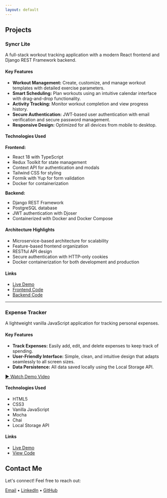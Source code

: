 ```yaml
---
layout: default
---
```


## Projects

### Syncr Lite

A full-stack workout tracking application with a modern React frontend and Django REST Framework backend.

#### Key Features

- **Workout Management:** Create, customize, and manage workout templates with detailed exercise parameters.
- **Smart Scheduling:** Plan workouts using an intuitive calendar interface with drag-and-drop functionality.
- **Activity Tracking:** Monitor workout completion and view progress history.
- **Secure Authentication:** JWT-based user authentication with email verification and secure password management.
- **Responsive Design:** Optimized for all devices from mobile to desktop.

#### Technologies Used

**Frontend:**
- React 18 with TypeScript
- Redux Toolkit for state management
- Context API for authentication and modals
- Tailwind CSS for styling
- Formik with Yup for form validation
- Docker for containerization

**Backend:**
- Django REST Framework
- PostgreSQL database
- JWT authentication with Djoser
- Containerized with Docker and Docker Compose

#### Architecture Highlights

- Microservice-based architecture for scalability
- Feature-based frontend organization
- RESTful API design
- Secure authentication with HTTP-only cookies
- Docker containerization for both development and production


#### Links

- [Live Demo](https://mariella-arias.github.io/syncr-lite-ui)
- [Frontend Code](https://github.com/Mariella-Arias/syncr-lite-ui)
- [Backend Code](https://github.com/Mariella-Arias/syncr-lite-api)

---

### Expense Tracker

A lightweight vanilla JavaScript application for tracking personal expenses.

#### Key Features

- **Track Expenses:** Easily add, edit, and delete expenses to keep track of spending.
- **User-Friendly Interface:** Simple, clean, and intuitive design that adapts seamlessly to all screen sizes.
- **Data Persistence:** All data saved locally using the Local Storage API.

[▶️ Watch Demo Video](assets/videos/expense-tracker-demo.mp4)

#### Technologies Used

- HTML5
- CSS3
- Vanilla JavaScript
- Mocha
- Chai
- Local Storage API

#### Links

- [Live Demo](https://mariella-arias.github.io/expense-tracker)
- [View Code](https://github.com/mariella-arias/expense-tracker)


## Contact Me

Let's connect! Feel free to reach out:

[Email](mailto:arias.mariella1@gmail.com) • [LinkedIn](https://www.linkedin.com/in/mariella-arias/) • [GitHub](https://github.com/mariella-arias)
